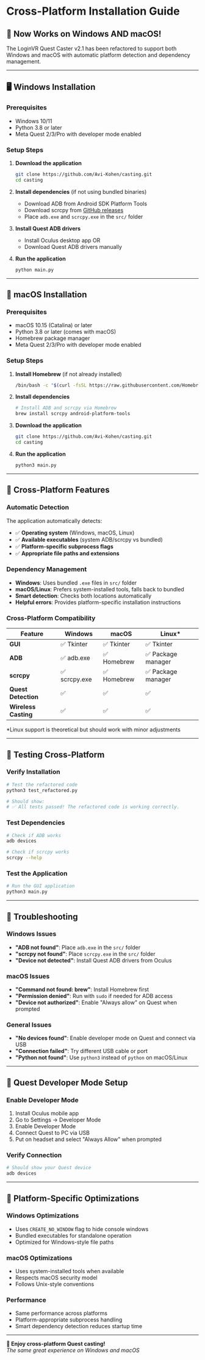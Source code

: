 # Cross-Platform Installation Guide

## 🚀 **Now Works on Windows AND macOS!**

The LoginVR Quest Caster v2.1 has been refactored to support both Windows and macOS with automatic platform detection and dependency management.

---

## 🖥️ **Windows Installation**

### **Prerequisites**
- Windows 10/11
- Python 3.8 or later
- Meta Quest 2/3/Pro with developer mode enabled

### **Setup Steps**
1. **Download the application**
   ```bash
   git clone https://github.com/Avi-Kohen/casting.git
   cd casting
   ```

2. **Install dependencies** (if not using bundled binaries)
   - Download ADB from Android SDK Platform Tools
   - Download scrcpy from [GitHub releases](https://github.com/Genymobile/scrcpy/releases)
   - Place `adb.exe` and `scrcpy.exe` in the `src/` folder

3. **Install Quest ADB drivers**
   - Install Oculus desktop app OR
   - Download Quest ADB drivers manually

4. **Run the application**
   ```bash
   python main.py
   ```

---

## 🍎 **macOS Installation**

### **Prerequisites**
- macOS 10.15 (Catalina) or later
- Python 3.8 or later (comes with macOS)
- Homebrew package manager
- Meta Quest 2/3/Pro with developer mode enabled

### **Setup Steps**

1. **Install Homebrew** (if not already installed)
   ```bash
   /bin/bash -c "$(curl -fsSL https://raw.githubusercontent.com/Homebrew/install/HEAD/install.sh)"
   ```

2. **Install dependencies**
   ```bash
   # Install ADB and scrcpy via Homebrew
   brew install scrcpy android-platform-tools
   ```

3. **Download the application**
   ```bash
   git clone https://github.com/Avi-Kohen/casting.git
   cd casting
   ```

4. **Run the application**
   ```bash
   python3 main.py
   ```

---

## 🔧 **Cross-Platform Features**

### **Automatic Detection**
The application automatically detects:
- ✅ **Operating system** (Windows, macOS, Linux)
- ✅ **Available executables** (system ADB/scrcpy vs bundled)
- ✅ **Platform-specific subprocess flags**
- ✅ **Appropriate file paths and extensions**

### **Dependency Management**
- **Windows**: Uses bundled `.exe` files in `src/` folder
- **macOS/Linux**: Prefers system-installed tools, falls back to bundled
- **Smart detection**: Checks both locations automatically
- **Helpful errors**: Provides platform-specific installation instructions

### **Cross-Platform Compatibility**
| Feature | Windows | macOS | Linux* |
|---------|---------|-------|---------|
| **GUI** | ✅ Tkinter | ✅ Tkinter | ✅ Tkinter |
| **ADB** | ✅ adb.exe | ✅ Homebrew | ✅ Package manager |
| **scrcpy** | ✅ scrcpy.exe | ✅ Homebrew | ✅ Package manager |
| **Quest Detection** | ✅ | ✅ | ✅ |
| **Wireless Casting** | ✅ | ✅ | ✅ |

*Linux support is theoretical but should work with minor adjustments

---

## 🧪 **Testing Cross-Platform**

### **Verify Installation**
```bash
# Test the refactored code
python3 test_refactored.py

# Should show:
# ✅ All tests passed! The refactored code is working correctly.
```

### **Test Dependencies**
```bash
# Check if ADB works
adb devices

# Check if scrcpy works  
scrcpy --help
```

### **Test the Application**
```bash
# Run the GUI application
python3 main.py
```

---

## 🐛 **Troubleshooting**

### **Windows Issues**
- **"ADB not found"**: Place `adb.exe` in the `src/` folder
- **"scrcpy not found"**: Place `scrcpy.exe` in the `src/` folder  
- **"Device not detected"**: Install Quest ADB drivers from Oculus

### **macOS Issues**
- **"Command not found: brew"**: Install Homebrew first
- **"Permission denied"**: Run with `sudo` if needed for ADB access
- **"Device not authorized"**: Enable "Always allow" on Quest when prompted

### **General Issues**
- **"No devices found"**: Enable developer mode on Quest and connect via USB
- **"Connection failed"**: Try different USB cable or port
- **"Python not found"**: Use `python3` instead of `python` on macOS/Linux

---

## 📱 **Quest Developer Mode Setup**

### **Enable Developer Mode**
1. Install Oculus mobile app
2. Go to Settings → Developer Mode
3. Enable Developer Mode
4. Connect Quest to PC via USB
5. Put on headset and select "Always Allow" when prompted

### **Verify Connection**
```bash
# Should show your Quest device
adb devices
```

---

## 🎯 **Platform-Specific Optimizations**

### **Windows Optimizations**
- Uses `CREATE_NO_WINDOW` flag to hide console windows
- Bundled executables for standalone operation
- Optimized for Windows-style file paths

### **macOS Optimizations**  
- Uses system-installed tools when available
- Respects macOS security model
- Follows Unix-style conventions

### **Performance**
- Same performance across platforms
- Platform-appropriate subprocess handling
- Smart dependency detection reduces startup time

---

**🎉 Enjoy cross-platform Quest casting!**  
*The same great experience on Windows and macOS*
